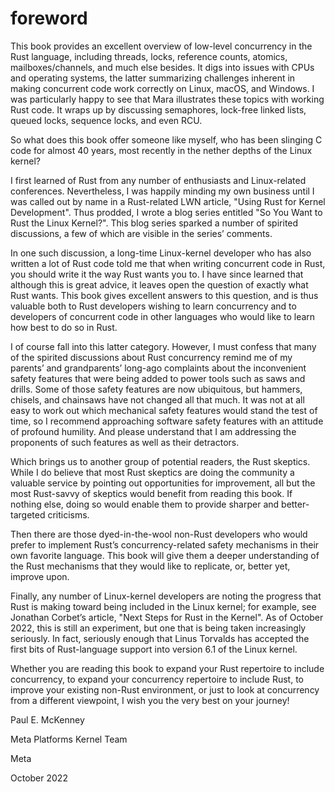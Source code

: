 # foreword


This book provides an excellent overview of low-level concurrency in the Rust language, including threads, locks, reference counts, atomics, mailboxes/channels, and much else besides. It digs into issues with CPUs and operating systems, the latter summarizing challenges inherent in making concurrent code work correctly on Linux, macOS, and Windows. I was particularly happy to see that Mara illustrates these topics with working Rust code. It wraps up by discussing semaphores, lock-free linked lists, queued locks, sequence locks, and even RCU.

So what does this book offer someone like myself, who has been slinging C code for almost 40 years, most recently in the nether depths of the Linux kernel?

I first learned of Rust from any number of enthusiasts and Linux-related conferences. Nevertheless, I was happily minding my own business until I was called out by name in a Rust-related LWN article, "Using Rust for Kernel Development". Thus prodded, I wrote a blog series entitled "So You Want to Rust the Linux Kernel?". This blog series sparked a number of spirited discussions, a few of which are visible in the series’ comments.

In one such discussion, a long-time Linux-kernel developer who has also written a lot of Rust code told me that when writing concurrent code in Rust, you should write it the way Rust wants you to. I have since learned that although this is great advice, it leaves open the question of exactly what Rust wants. This book gives excellent answers to this question, and is thus valuable both to Rust developers wishing to learn concurrency and to developers of concurrent code in other languages who would like to learn how best to do so in Rust.

I of course fall into this latter category. However, I must confess that many of the spirited discussions about Rust concurrency remind me of my parents’ and grandparents’ long-ago complaints about the inconvenient safety features that were being added to power tools such as saws and drills. Some of those safety features are now ubiquitous, but hammers, chisels, and chainsaws have not changed all that much. It was not at all easy to work out which mechanical safety features would stand the test of time, so I recommend approaching software safety features with an attitude of profound humility. And please understand that I am addressing the proponents of such features as well as their detractors.

Which brings us to another group of potential readers, the Rust skeptics. While I do believe that most Rust skeptics are doing the community a valuable service by pointing out opportunities for improvement, all but the most Rust-savvy of skeptics would benefit from reading this book. If nothing else, doing so would enable them to provide sharper and better-targeted criticisms.

Then there are those dyed-in-the-wool non-Rust developers who would prefer to implement Rust’s concurrency-related safety mechanisms in their own favorite language. This book will give them a deeper understanding of the Rust mechanisms that they would like to replicate, or, better yet, improve upon.

Finally, any number of Linux-kernel developers are noting the progress that Rust is making toward being included in the Linux kernel; for example, see Jonathan Corbet’s article, "Next Steps for Rust in the Kernel". As of October 2022, this is still an experiment, but one that is being taken increasingly seriously. In fact, seriously enough that Linus Torvalds has accepted the first bits of Rust-language support into version 6.1 of the Linux kernel.

Whether you are reading this book to expand your Rust repertoire to include concurrency, to expand your concurrency repertoire to include Rust, to improve your existing non-Rust environment, or just to look at concurrency from a different viewpoint, I wish you the very best on your journey!

Paul E. McKenney

Meta Platforms Kernel Team

Meta

October 2022